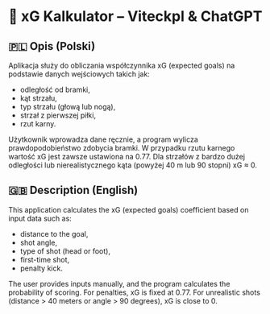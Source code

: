 # 🎯 xG Kalkulator – Viteckpl & ChatGPT

## 🇵🇱 Opis (Polski)

Aplikacja służy do obliczania współczynnika xG (expected goals) na podstawie danych wejściowych takich jak:
- odległość od bramki,
- kąt strzału,
- typ strzału (głową lub nogą),
- strzał z pierwszej piłki,
- rzut karny.

Użytkownik wprowadza dane ręcznie, a program wylicza prawdopodobieństwo zdobycia bramki. W przypadku rzutu karnego wartość xG jest zawsze ustawiona na 0.77. Dla strzałów z bardzo dużej odległości lub nierealistycznego kąta (powyżej 40 m lub 90 stopni) xG ≈ 0.

## 🇬🇧 Description (English)

This application calculates the xG (expected goals) coefficient based on input data such as:
- distance to the goal,
- shot angle,
- type of shot (head or foot),
- first-time shot,
- penalty kick.

The user provides inputs manually, and the program calculates the probability of scoring. For penalties, xG is fixed at 0.77. For unrealistic shots (distance > 40 meters or angle > 90 degrees), xG is close to 0.
